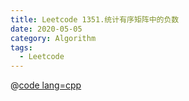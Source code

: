 ```yaml
---
title: Leetcode 1351.统计有序矩阵中的负数
date: 2020-05-05
category: Algorithm
tags:
  - Leetcode
---
```


@[code lang=cpp](@/code/leetcode/1351.统计有序矩阵中的负数.cpp/)